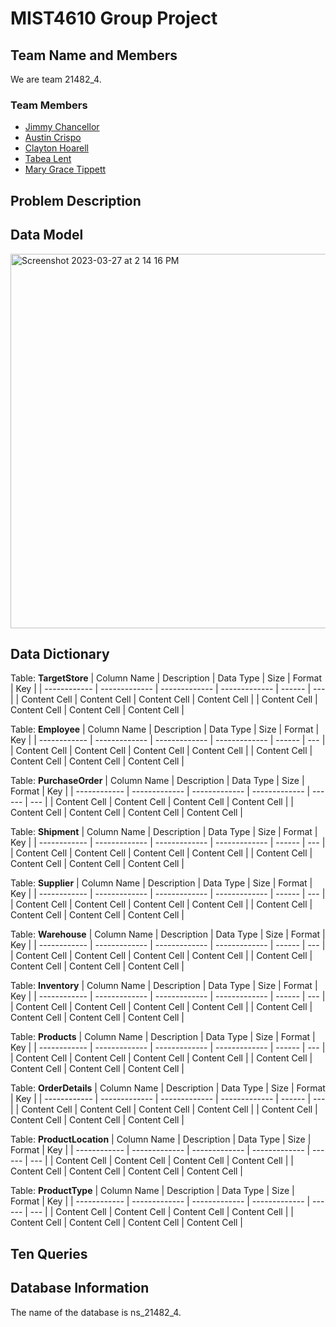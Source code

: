 # MIST4610 Group Project
## Team Name and Members
We are team 21482_4. <br>

### Team Members <br>
* [Jimmy Chancellor](https://github.com/JChancello/Groupproject1) <br>
* [Austin Crispo](https://github.com/austincrispo/MIST-4610-Project-1) <br>
* [Clayton Hoarell](https://github.com/claytonh153454/MIST4610) <br>
* [Tabea Lent](https://github.com/tabealent/mist4610_project) <br>
* [Mary Grace Tippett](https://github.com/mgtipp/MIST4610_project)

## Problem Description

## Data Model
<img width="599" alt="Screenshot 2023-03-27 at 2 14 16 PM" src="https://user-images.githubusercontent.com/82818412/228030133-685edc9c-4ce4-4d5b-b8fd-081468b0292e.png">

## Data Dictionary
Table: <b>TargetStore</b>
| Column Name  | Description   | Data Type     | Size          | Format | Key |
| ------------ | ------------- | ------------- | ------------- | ------ | --- |
| Content Cell | Content Cell  | Content Cell  | Content Cell  |
| Content Cell | Content Cell  | Content Cell  | Content Cell  |
  
Table: <b>Employee</b>
| Column Name  | Description   | Data Type     | Size          | Format | Key |
| ------------ | ------------- | ------------- | ------------- | ------ | --- |
| Content Cell | Content Cell  | Content Cell  | Content Cell  |
| Content Cell | Content Cell  | Content Cell  | Content Cell  |

Table: <b>PurchaseOrder</b>
| Column Name  | Description   | Data Type     | Size          | Format | Key |
| ------------ | ------------- | ------------- | ------------- | ------ | --- |
| Content Cell | Content Cell  | Content Cell  | Content Cell  |
| Content Cell | Content Cell  | Content Cell  | Content Cell  |
  
Table: <b>Shipment</b>
| Column Name  | Description   | Data Type     | Size          | Format | Key |
| ------------ | ------------- | ------------- | ------------- | ------ | --- |
| Content Cell | Content Cell  | Content Cell  | Content Cell  |
| Content Cell | Content Cell  | Content Cell  | Content Cell  |
  
Table: <b>Supplier</b>
| Column Name  | Description   | Data Type     | Size          | Format | Key |
| ------------ | ------------- | ------------- | ------------- | ------ | --- |
| Content Cell | Content Cell  | Content Cell  | Content Cell  |
| Content Cell | Content Cell  | Content Cell  | Content Cell  |
  
Table: <b>Warehouse</b>
| Column Name  | Description   | Data Type     | Size          | Format | Key |
| ------------ | ------------- | ------------- | ------------- | ------ | --- |
| Content Cell | Content Cell  | Content Cell  | Content Cell  |
| Content Cell | Content Cell  | Content Cell  | Content Cell  |
  
Table: <b>Inventory</b>
| Column Name  | Description   | Data Type     | Size          | Format | Key |
| ------------ | ------------- | ------------- | ------------- | ------ | --- |
| Content Cell | Content Cell  | Content Cell  | Content Cell  |
| Content Cell | Content Cell  | Content Cell  | Content Cell  |
  
Table: <b>Products</b>
| Column Name  | Description   | Data Type     | Size          | Format | Key |
| ------------ | ------------- | ------------- | ------------- | ------ | --- |
| Content Cell | Content Cell  | Content Cell  | Content Cell  |
| Content Cell | Content Cell  | Content Cell  | Content Cell  |
  
Table: <b>OrderDetails</b>
| Column Name  | Description   | Data Type     | Size          | Format | Key |
| ------------ | ------------- | ------------- | ------------- | ------ | --- |
| Content Cell | Content Cell  | Content Cell  | Content Cell  |
| Content Cell | Content Cell  | Content Cell  | Content Cell  |
  
Table: <b>ProductLocation</b>
| Column Name  | Description   | Data Type     | Size          | Format | Key |
| ------------ | ------------- | ------------- | ------------- | ------ | --- |
| Content Cell | Content Cell  | Content Cell  | Content Cell  |
| Content Cell | Content Cell  | Content Cell  | Content Cell  |
  
Table: <b>ProductType</b>
| Column Name  | Description   | Data Type     | Size          | Format | Key |
| ------------ | ------------- | ------------- | ------------- | ------ | --- |
| Content Cell | Content Cell  | Content Cell  | Content Cell  |
| Content Cell | Content Cell  | Content Cell  | Content Cell  |

## Ten Queries

## Database Information
The name of the database is ns_21482_4.
